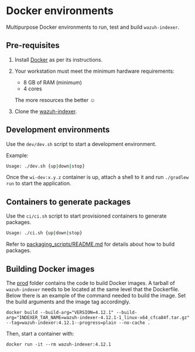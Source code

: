 # Docker environments

Multipurpose Docker environments to run, test and build `wazuh-indexer`.

## Pre-requisites

1. Install [Docker][docker] as per its instructions.

1. Your workstation must meet the minimum hardware requirements:

   - 8 GB of RAM (minimum)
   - 4 cores

   The more resources the better ☺

1. Clone the [wazuh-indexer][wi-repo].

## Development environments

Use the `dev/dev.sh` script to start a development environment.

Example:

```bash
Usage: ./dev.sh {up|down|stop}
```

Once the `wi-dev:x.y.z` container is up, attach a shell to it and run `./gradlew run` to start the application.

## Containers to generate packages

Use the `ci/ci.sh` script to start provisioned containers to generate packages.

```bash
Usage: ./ci.sh {up|down|stop}
```

Refer to [packaging_scripts/README.md](../packaging_scripts/README.md) for details about how to build packages.

[docker]: https://docs.docker.com/engine/install
[wi-repo]: https://github.com/wazuh/wazuh-indexer

## Building Docker images

The [prod](./prod) folder contains the code to build Docker images. A tarball of `wazuh-indexer` needs to be located at the same level that the Dockerfile. Below there is an example of the command needed to build the image. Set the build arguments and the image tag accordingly.

```console
docker build --build-arg="VERSION=4.12.1" --build-arg="INDEXER_TAR_NAME=wazuh-indexer-4.12.1-1_linux-x64_cfca84f.tar.gz" --tag=wazuh-indexer:4.12.1--progress=plain --no-cache .
```

Then, start a container with:

```console
docker run -it --rm wazuh-indexer:4.12.1
```
